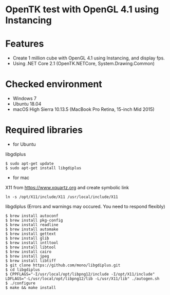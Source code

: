 OpenTK test with OpenGL 4.1 using Instancing
============================================

Features
========

- Create 1 million cube with OpenGL 4.1 using Instancing, and display fps.
- Using .NET Core 2.1 (OpenTK.NETCore, System.Drawing.Common)

Checked environment
===================

- Windows 7
- Ubuntu 18.04
- macOS High Sierra 10.13.5 (MacBook Pro Retina, 15-inch Mid 2015)

Required libraries
==================

- for Ubuntu

libgdiplus

```
$ sudo apt-get update
$ sudo apt-get install libgdiplus
```

- for mac

X11 from https://www.xquartz.org and create symbolic link

```
ln -s /opt/X11/include/X11 /usr/local/include/X11
```

libgdiplus
(Errors and warnings may occured. You need to respond flexibly)

```
$ brew install autoconf 
$ brew install pkg-config 
$ brew install readline 
$ brew install automake 
$ brew install gettext 
$ brew install glib 
$ brew install intltool 
$ brew install libtool 
$ brew install cairo
$ brew install jpeg
$ brew install libtiff
$ git clone https://github.com/mono/libgdiplus.git
$ cd libgdiplus
$ CPPFLAGS="-I/usr/local/opt/libpng12/include -I/opt/X11/include" LDFLAGS="-L/usr/local/opt/libpng12/lib -L/usr/X11/lib" ./autogen.sh
$ ./configure
$ make && make install
```
